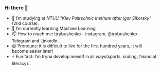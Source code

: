 ### Hi there 👋


- 🔭 I’m studying at *NTUU "Kiev Politechnic Institute after Igor Sikorsky"*(2nd course).
- 🌱 I’m currently learning Machine Learning
- 📫 How to reach me: ttrybushenko - Instagram, @trybushenko - Telegram and LinkedIn. 
- 😄 Pronouns: it is difficult to live for the first hundred years, it will become easier later!
- ⚡ Fun fact:  I'm tryna develop meself in all ways(sports, coding, financial literacy).
